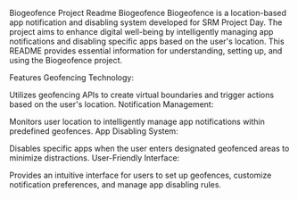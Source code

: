 Biogeofence Project Readme
Biogeofence
Biogeofence is a location-based app notification and disabling system developed for SRM Project Day. The project aims to enhance digital well-being by intelligently managing app notifications and disabling specific apps based on the user's location. This README provides essential information for understanding, setting up, and using the Biogeofence project.

Features
Geofencing Technology:

Utilizes geofencing APIs to create virtual boundaries and trigger actions based on the user's location.
Notification Management:

Monitors user location to intelligently manage app notifications within predefined geofences.
App Disabling System:

Disables specific apps when the user enters designated geofenced areas to minimize distractions.
User-Friendly Interface:

Provides an intuitive interface for users to set up geofences, customize notification preferences, and manage app disabling rules.
